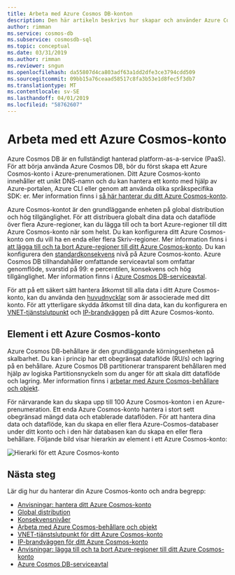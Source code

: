 ```yaml
---
title: Arbeta med Azure Cosmos DB-konton
description: Den här artikeln beskrivs hur skapar och använder Azure Cosmos DB-konton
author: rimman
ms.service: cosmos-db
ms.subservice: cosmosdb-sql
ms.topic: conceptual
ms.date: 03/31/2019
ms.author: rimman
ms.reviewer: sngun
ms.openlocfilehash: da55807d4ca803adf63a1dd2dfe3ce3794cdd509
ms.sourcegitcommit: 09bb15a76ceaad58517c8fa3b53e1d8fec5f3db7
ms.translationtype: MT
ms.contentlocale: sv-SE
ms.lasthandoff: 04/01/2019
ms.locfileid: "58762607"
---
```

# <a name="work-with-azure-cosmos-account"></a>Arbeta med ett Azure Cosmos-konto

Azure Cosmos DB är en fullständigt hanterad platform-as-a-service (PaaS). För att börja använda Azure Cosmos DB, bör du först skapa ett Azure Cosmos-konto i Azure-prenumerationen. Ditt Azure Cosmos-konto innehåller ett unikt DNS-namn och du kan hantera ett konto med hjälp av Azure-portalen, Azure CLI eller genom att använda olika språkspecifika SDK: er. Mer information finns i [så här hanterar du ditt Azure Cosmos-konto](how-to-manage-database-account.md).

Azure Cosmos-kontot är den grundläggande enheten på global distribution och hög tillgänglighet. För att distribuera globalt dina data och dataflöde över flera Azure-regioner, kan du lägga till och ta bort Azure-regioner till ditt Azure Cosmos-konto när som helst. Du kan konfigurera ditt Azure Cosmos-konto om du vill ha en enda eller flera Skriv-regioner. Mer information finns i [att lägga till och ta bort Azure-regioner till ditt Azure Cosmos-konto](how-to-manage-database-account.md). Du kan konfigurera den [standardkonsekvens](consistency-levels.md) nivå på Azure Cosmos-konto. Azure Cosmos DB tillhandahåller omfattande serviceavtal som omfattar genomflöde, svarstid på 99: e percentilen, konsekvens och hög tillgänglighet. Mer information finns i [Azure Cosmos DB-serviceavtal](https://azure.microsoft.com/support/legal/sla/cosmos-db/v1_2/).

För att på ett säkert sätt hantera åtkomst till alla data i ditt Azure Cosmos-konto, kan du använda den [huvudnycklar](secure-access-to-data.md) som är associerade med ditt konto. För att ytterligare skydda åtkomst till dina data, kan du konfigurera en [VNET-tjänstslutpunkt](vnet-service-endpoint.md) och [IP-brandväggen](firewall-support.md) på ditt Azure Cosmos-konto. 

## <a name="elements-in-an-azure-cosmos-account"></a>Element i ett Azure Cosmos-konto

Azure Cosmos DB-behållare är den grundläggande körningsenheten på skalbarhet. Du kan i princip har ett obegränsat dataflöde (RU/s) och lagring på en behållare. Azure Cosmos DB partitionerar transparent behållaren med hjälp av logiska Partitionsnyckeln som du anger för att skala ditt dataflöde och lagring. Mer information finns i [arbetar med Azure Cosmos-behållare och objekt](databases-containers-items.md).

För närvarande kan du skapa upp till 100 Azure Cosmos-konton i en Azure-prenumeration. Ett enda Azure Cosmos-konto hantera i stort sett obegränsad mängd data och etablerade dataflöden. För att hantera dina data och dataflöde, kan du skapa en eller flera Azure-Cosmos-databaser under ditt konto och i den här databasen kan du skapa en eller flera behållare. Följande bild visar hierarkin av element i ett Azure Cosmos-konto:

![Hierarki för ett Azure Cosmos-konto](./media/account-overview/hierarchy.png)

## <a name="next-steps"></a>Nästa steg

Lär dig hur du hanterar din Azure Cosmos-konto och andra begrepp:

* [Anvisningar: hantera ditt Azure Cosmos-konto](how-to-manage-database-account.md)
* [Global distribution](distribute-data-globally.md)
* [Konsekvensnivåer](consistency-levels.md)
* [Arbeta med Azure Cosmos-behållare och objekt](databases-containers-items.md)
* [VNET-tjänstslutpunkt för ditt Azure Cosmos-konto](vnet-service-endpoint.md)
* [IP-brandväggen för ditt Azure Cosmos-konto](firewall-support.md)
* [Anvisningar: lägga till och ta bort Azure-regioner till ditt Azure Cosmos-konto](how-to-manage-database-account.md)
* [Azure Cosmos DB-serviceavtal](https://azure.microsoft.com/support/legal/sla/cosmos-db/v1_2/)
